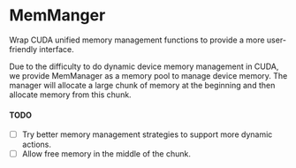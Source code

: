 # MemManger

Wrap CUDA unified memory management functions to provide a more user-friendly interface.

Due to the difficulty to do dynamic device memory management in CUDA, we provide MemManager as a memory pool to manage device memory.
The manager will allocate a large chunk of memory at the beginning and then allocate memory from this chunk.

#### TODO

- [ ] Try better memory management strategies to support more dynamic actions.
- [ ] Allow free memory in the middle of the chunk.

